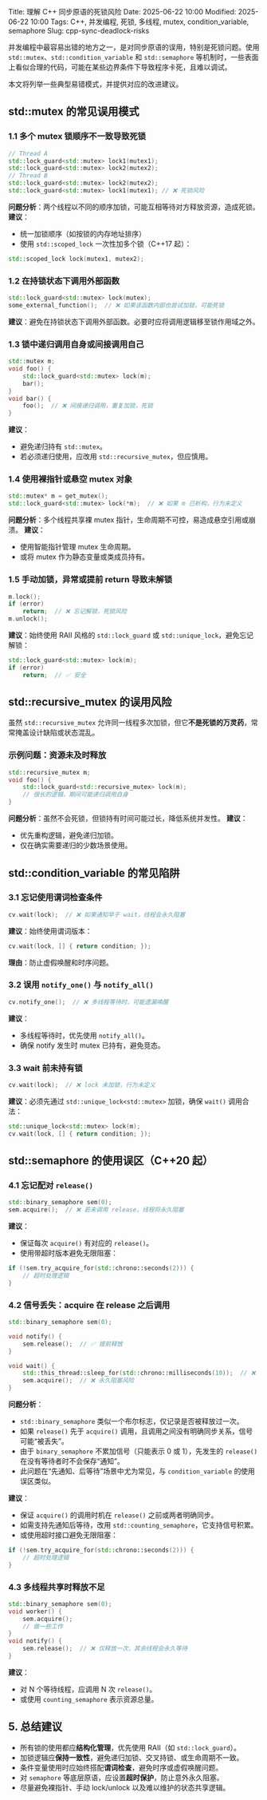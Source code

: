 Title: 理解 C++ 同步原语的死锁风险
Date: 2025-06-22 10:00
Modified: 2025-06-22 10:00
Tags: C++, 并发编程, 死锁, 多线程, mutex, condition_variable, semaphore
Slug: cpp-sync-deadlock-risks


并发编程中最容易出错的地方之一，是对同步原语的误用，特别是死锁问题。使用 `std::mutex`、`std::condition_variable` 和 `std::semaphore` 等机制时，一些表面上看似合理的代码，可能在某些边界条件下导致程序卡死，且难以调试。

本文将列举一些典型易错模式，并提供对应的改进建议。

## std::mutex 的常见误用模式

### 1.1 多个 mutex 锁顺序不一致导致死锁
```cpp
// Thread A
std::lock_guard<std::mutex> lock1(mutex1);
std::lock_guard<std::mutex> lock2(mutex2);
// Thread B
std::lock_guard<std::mutex> lock2(mutex2);
std::lock_guard<std::mutex> lock1(mutex1); // ❌ 死锁风险
```
**问题分析**：两个线程以不同的顺序加锁，可能互相等待对方释放资源，造成死锁。
**建议**：
* 统一加锁顺序（如按锁的内存地址排序）
* 使用 `std::scoped_lock` 一次性加多个锁（C++17 起）：
```cpp
std::scoped_lock lock(mutex1, mutex2);
```

### 1.2 在持锁状态下调用外部函数
```cpp
std::lock_guard<std::mutex> lock(mutex);
some_external_function();  // ❌ 如果该函数内部也尝试加锁，可能死锁
```
**建议**：避免在持锁状态下调用外部函数。必要时应将调用逻辑移至锁作用域之外。

### 1.3 锁中递归调用自身或间接调用自己
```cpp
std::mutex m;
void foo() {
    std::lock_guard<std::mutex> lock(m);
    bar();
}
void bar() {
    foo();  // ❌ 间接递归调用，重复加锁，死锁
}
```
**建议**：
* 避免递归持有 `std::mutex`。
* 若必须递归使用，应改用 `std::recursive_mutex`，但应慎用。

### 1.4 使用裸指针或悬空 mutex 对象
```cpp
std::mutex* m = get_mutex();
std::lock_guard<std::mutex> lock(*m);  // ❌ 如果 m 已析构，行为未定义

```
**问题分析**：多个线程共享裸 mutex 指针，生命周期不可控，易造成悬空引用或崩溃。
**建议**：
* 使用智能指针管理 mutex 生命周期。
* 或将 mutex 作为静态变量或类成员持有。

### 1.5 手动加锁，异常或提前 return 导致未解锁
```cpp
m.lock();
if (error)
    return;  // ❌ 忘记解锁，死锁风险
m.unlock();
```
**建议**：始终使用 RAII 风格的 `std::lock_guard` 或 `std::unique_lock`，避免忘记解锁：
```cpp
std::lock_guard<std::mutex> lock(m);
if (error)
    return;  // ✅ 安全
```

## std::recursive_mutex 的误用风险
虽然 `std::recursive_mutex` 允许同一线程多次加锁，但它**不是死锁的万灵药**，常常掩盖设计缺陷或状态混乱。
### 示例问题：资源未及时释放
```cpp
std::recursive_mutex m;
void foo() {
    std::lock_guard<std::recursive_mutex> lock(m);
    // 很长的逻辑，期间可能递归调用自身
}
```
**问题分析**：虽然不会死锁，但锁持有时间可能过长，降低系统并发性。
**建议**：
* 优先重构逻辑，避免递归加锁。
* 仅在确实需要递归的少数场景使用。

## std::condition_variable 的常见陷阱

### 3.1 忘记使用谓词检查条件
```cpp
cv.wait(lock);  // ❌ 如果通知早于 wait，线程会永久阻塞
```
**建议**：始终使用谓词版本：
```cpp
cv.wait(lock, [] { return condition; });
```
**理由**：防止虚假唤醒和时序问题。

### 3.2 误用 `notify_one()` 与 `notify_all()`

```cpp
cv.notify_one();  // ❌ 多线程等待时，可能遗漏唤醒
```
**建议**：
* 多线程等待时，优先使用 `notify_all()`。
* 确保 notify 发生时 mutex 已持有，避免竞态。

### 3.3 wait 前未持有锁

```cpp
cv.wait(lock);  // ❌ lock 未加锁，行为未定义
```
**建议**：必须先通过 `std::unique_lock<std::mutex>` 加锁，确保 `wait()` 调用合法：
```cpp
std::unique_lock<std::mutex> lock(m);
cv.wait(lock, [] { return condition; });
```

## std::semaphore 的使用误区（C++20 起）

### 4.1 忘记配对 `release()`
```cpp
std::binary_semaphore sem(0);
sem.acquire();  // ❌ 若未调用 release，线程将永久阻塞
```

**建议**：
* 保证每次 `acquire()` 有对应的 `release()`。
* 使用带超时版本避免无限阻塞：
```cpp
if (!sem.try_acquire_for(std::chrono::seconds(2))) {
    // 超时处理逻辑
}
```

### 4.2 信号丢失：acquire 在 release 之后调用

```cpp
std::binary_semaphore sem(0);

void notify() {
    sem.release();  // ✅ 提前释放
}

void wait() {
    std::this_thread::sleep_for(std::chrono::milliseconds(10));  // ❌ 晚于 release 执行
    sem.acquire();  // ❌ 永久阻塞风险
}
```

**问题分析**：

* `std::binary_semaphore` 类似一个布尔标志，仅记录是否被释放过一次。
* 如果 `release()` 先于 `acquire()` 调用，且调用之间没有明确同步关系，信号可能“被丢失”。
* 由于 `binary_semaphore` 不累加信号（只能表示 0 或 1），先发生的 `release()` 在没有等待者时不会保存“通知”。
* 此问题在“先通知、后等待”场景中尤为常见，与 `condition_variable` 的使用误区类似。

**建议**：

* 保证 `acquire()` 的调用时机在 `release()` 之前或两者明确同步。
* 如需支持先通知后等待，改用 `std::counting_semaphore`，它支持信号积累。
* 或使用超时接口避免无限阻塞：

```cpp
if (!sem.try_acquire_for(std::chrono::seconds(2))) {
    // 超时处理逻辑
}
```

### 4.3 多线程共享时释放不足
```cpp
std::binary_semaphore sem(0);
void worker() {
    sem.acquire();
    // 做一些工作
}
void notify() {
    sem.release();  // ❌ 仅释放一次，其余线程会永久等待
}
```
**建议**：
* 对 N 个等待线程，应调用 N 次 `release()`。
* 或使用 `counting_semaphore` 表示资源总量。

## 5. 总结建议
* 所有锁的使用都应**结构化管理**，优先使用 RAII（如 `std::lock_guard`）。
* 加锁逻辑应**保持一致性**，避免递归加锁、交叉持锁、或生命周期不一致。
* 条件变量使用时应始终搭配**谓词检查**，避免时序或虚假唤醒问题。
* 对 `semaphore` 等底层原语，应设置**超时保护**，防止意外永久阻塞。
* 尽量避免裸指针、手动 lock/unlock 以及难以维护的状态共享逻辑。
